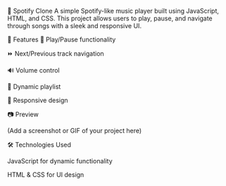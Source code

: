 🎵 Spotify Clone
A simple Spotify-like music player built using JavaScript, HTML, and CSS. This project allows users to play, pause, and navigate through songs with a sleek and responsive UI.

🚀 Features
🎼 Play/Pause functionality

⏩ Next/Previous track navigation

🔊 Volume control

📜 Dynamic playlist

📱 Responsive design


📷 Preview

(Add a screenshot or GIF of your project here)

🛠️ Technologies Used

JavaScript for dynamic functionality

HTML & CSS for UI design

